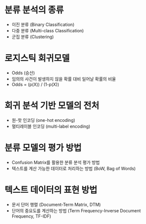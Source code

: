 # 분류 분석의 종류
   - 이진 분류 (Binary Classification)
   - 다중 분류 (Multi-class Classification)
   - 군집 분류 (Clustering)

# 로지스틱 회귀모델
   - Odds (승산)
   - 임의의 사건이 발생하지 않을 확률 대비 일어날 확률의 비율
   - Odds = (p(X)) / (1-p(X))

# 회귀 분석 기반 모델의 전처
   - 원-핫 인코딩 (one-hot encoding)
   - 멀티레이블 인코딩 (multi-label encoding)


# 분류 모델의 평가 방법
   - Confusion Matrix를 활용한 분류 분석 평가 방법
   - 텍스트를 계산 가능한 데이터로 처리하는 방법 (BoW, Bag of Words)

# 텍스트 데이터의 표현 방법
   - 문서 단어 행렬 (Document-Term Matrix, DTM)
   - 단어의 중요도를 계산하는 방법 (Term Frequency-Inverse Document Frequency, TF-IDF)

